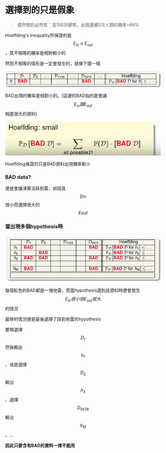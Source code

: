 # 選擇到的只是假象

> 偶然間的必然性：丟150次硬幣，出現連續5次人頭的機率&gt;99%

Hoeffding's Inequality所保證的是$$E_{in} \approx E_{out}$$，其不相等的機率是相對較小的

然而不相等的情形是一定會發生的，就像下圖一樣

![](/assets/nfd432734hgimport.png)

BAD出現的機率是相對小的。\(這邊的BAD指的是會讓$$E_{in}跟E_{out}$$相差很大的資料\)

![](/assets/im398hy4gfh34port.png)

Hoeffding保證的只是BAD資料出現機率較小

### BAD data?

便是會讓演算法踩到雷，誤因其$$E{in}$$很小而選擇很大的$$E{out}$$

### 當出現多個hypothesis時

![](/assets/iy7f32fuhmport.png)

每個紅色的BAD都是一塊地雷，而當hypothesis選到該資料時便會發生$$E_{in}很小但E_{out}很大$$的情況

最慘的情況便是最後選擇了踩到地雷的hypothesis

要嘛選擇$$D_1$$然後輸出$$h_1$$、或是選擇$$D_2$$輸出$$h_3$$、選擇$$D_{5678}$$輸出$$h_M$$、...

**因此只要含有BAD的資料一律不能用**

